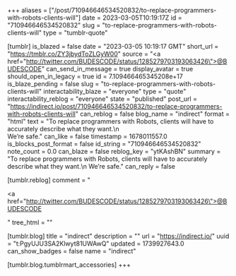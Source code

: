 +++
aliases = ["/post/710946646534520832/to-replace-programmers-with-robots-clients-will"]
date = 2023-03-05T10:19:17Z
id = "710946646534520832"
slug = "to-replace-programmers-with-robots-clients-will"
type = "tumblr-quote"

[tumblr]
is_blazed = false
date = "2023-03-05 10:19:17 GMT"
short_url = "https://tmblr.co/ZY3jbydToZLGyW00"
source = "<a href=\"http://twitter.com/BUDESCODE/status/1285279703193063426\">@BUDESCODE</a>"
can_send_in_message = true
display_avatar = true
should_open_in_legacy = true
id = 7.109466465345208e+17
is_blaze_pending = false
slug = "to-replace-programmers-with-robots-clients-will"
interactability_blaze = "everyone"
type = "quote"
interactability_reblog = "everyone"
state = "published"
post_url = "https://indirect.io/post/710946646534520832/to-replace-programmers-with-robots-clients-will"
can_reblog = false
blog_name = "indirect"
format = "html"
text = "To replace programmers with Robots, clients will have to accurately describe what they want.\n<br/>We&rsquo;re safe."
can_like = false
timestamp = 1678011557.0
is_blocks_post_format = false
id_string = "710946646534520832"
note_count = 0.0
can_blaze = false
reblog_key = "ytKAshBN"
summary = "To replace programmers with Robots, clients will have to accurately describe what they want.\n We’re safe."
can_reply = false

[tumblr.reblog]
comment = "<p><a href=\"http://twitter.com/BUDESCODE/status/1285279703193063426\">@BUDESCODE</a></p>"
tree_html = ""

[tumblr.blog]
title = "indirect"
description = ""
url = "https://indirect.io/"
uuid = "t:PgyUJU3SA2Klwyt81UWAwQ"
updated = 1739927643.0
can_show_badges = false
name = "indirect"

[tumblr.blog.tumblrmart_accessories]
+++
